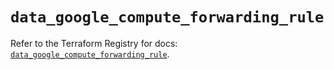# `data_google_compute_forwarding_rule`

Refer to the Terraform Registry for docs: [`data_google_compute_forwarding_rule`](https://registry.terraform.io/providers/hashicorp/google/5.27.0/docs/data-sources/compute_forwarding_rule).

